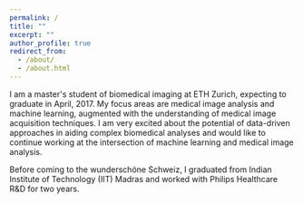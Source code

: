 ```yaml
---
permalink: /
title: ""
excerpt: ""
author_profile: true
redirect_from: 
  - /about/
  - /about.html
---
```


I am a master's student of biomedical imaging at ETH Zurich, expecting to graduate in April, 2017. My focus areas are medical image analysis and machine learning, augmented with the understanding of medical image acquisition techniques. I am very excited about the potential of data-driven approaches in aiding complex biomedical analyses and would like to continue working at the intersection of machine learning and medical image analysis.

Before coming to the wunderschöne Schweiz, I graduated from Indian Institute of Technology (IIT) Madras and worked with Philips Healthcare R&D for two years.
